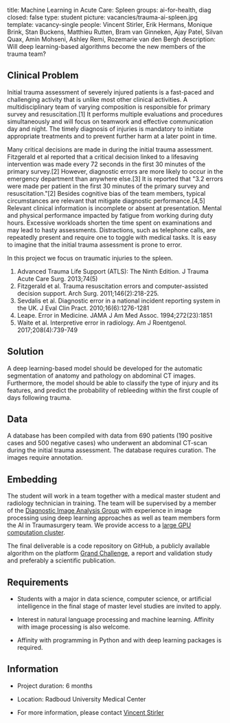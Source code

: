 title: Machine Learning in Acute Care: Spleen
groups: ai-for-health, diag 
closed: false 
type: student 
picture: vacancies/trauma-ai-spleen.jpg
template: vacancy-single
people: Vincent Stirler, Erik Hermans, Monique Brink, Stan Buckens, Matthieu Rutten, Bram van Ginneken, Ajay Patel, Silvan Quax, Amin Mohseni, Ashley Remi, Rozemarie van den Bergh
description: Will deep learning-based algorithms become the new members of the trauma team?  

## Clinical Problem 

Initial trauma assessment of severely injured patients is a fast-paced and challenging activity that is unlike most other clinical activities. A multidisciplinary team of varying composition is responsible for primary survey and resuscitation.[1] It performs multiple evaluations and procedures simultaneously and will focus on teamwork and effective communication day and night. The timely diagnosis of injuries is mandatory to initiate appropriate treatments and to prevent further harm at a later point in time.

Many critical decisions are made in during the initial trauma assessment. Fitzgerald et al reported that a critical decision linked to a lifesaving intervention was made every 72 seconds in the first 30 minutes of the primary survey.[2] However, diagnostic errors are more likely to occur in the emergency department than anywhere else.[3] It is reported that "3.2 errors were made per patient in the first 30 minutes of the primary survey and resuscitation."[2] Besides cognitive bias of the team members, typical circumstances are relevant that mitigate diagnostic performance.[4,5] Relevant clinical information is incomplete or absent at presentation. Mental and physical performance impacted by fatigue from working during duty hours. Excessive workloads shorten the time spent on examinations and may lead to hasty assessments. Distractions, such as telephone calls, are repeatedly present and require one to toggle with medical tasks. It is easy to imagine that the initial trauma assessment is prone to error.

In this project we focus on traumatic injuries to the spleen. 

1. Advanced Trauma Life Support (ATLS): The Ninth Edition. J Trauma Acute Care Surg. 2013;74(5)
2. Fitzgerald et al. Trauma resuscitation errors and computer-assisted decision support. Arch Surg. 2011;146(2):218-225.
3. Sevdalis et al. Diagnostic error in a national incident reporting system in the UK. J Eval Clin Pract. 2010;16(6):1276-1281
4. Leape. Error in Medicine. JAMA J Am Med Assoc. 1994;272(23):1851
5. Waite et al. Interpretive error in radiology. Am J Roentgenol. 2017;208(4):739-749

## Solution 

A deep learning-based model should be developed for the automatic segmentation of anatomy and pathology on abdominal CT images. Furthermore, the model should be able to classify the type of injury and its features, and predict the probability of rebleeding within the first couple of days following trauma.

## Data 

A database has been compiled with data from 690 patients (190 positive cases and 500 negative cases) who underwent an abdominal CT-scan during the initial trauma assessment. The database requires curation. The images require annotation. 

## Embedding 

The student will work in a team together with a medical master student and radiology technician in training. The team will be supervised by a member of the [Diagnostic Image Analysis Group](https://www.diagnijmegen.nl/) with experience in image processing using deep learning approaches as well as team members form the AI in Traumasurgery team. We provide access to a [large GPU computation cluster](https://rtc.diagnijmegen.nl/software/sol/).  

The final deliverable is a code repository on GitHub, a publicly available algorithm on the platform [Grand Challenge](https://grand-challenge.org), a report and validation study and preferably a scientific publication. 


## Requirements 

- Students with a major in data science, computer science, or artificial intelligence in the final stage of master level studies are invited to apply. 

- Interest in natural language processing and machine learning. Affinity with image processing is also welcome. 

- Affinity with programming in Python and with deep learning packages is required. 


## Information 

- Project duration: 6 months 

- Location: Radboud University Medical Center 

- For more information, please contact [Vincent Stirler](mailto:vincent.stirler@radboudumc.nl) 
